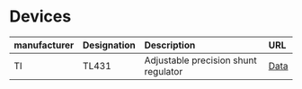 <h1>Devices</h1>

|manufacturer | Designation | Description | URL |
|:-|:-|:-|:-|
| TI | TL431 | Adjustable precision shunt regulator | [Data](https://www.ti.com/product/TL431) |
